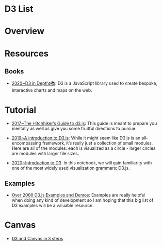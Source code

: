 # D3 List

# Overview

# Resources

## Books

- [2020~D3 in Depth》📚](https://www.d3indepth.com/introduction/): D3 is a JavaScript library used to create bespoke, interactive charts and maps on the web.

# Tutorial

- [2017~The Hitchhiker’s Guide to d3.js](https://medium.com/@enjalot/the-hitchhikers-guide-to-d3-js-a8552174733a): This guide is meant to prepare you mentally as well as give you some fruitful directions to pursue.

- [2019~A Introduction to D3.js](https://wattenberger.com/blog/d3): While it might seem like D3.js is an all-encompassing framework, it’s really just a collection of small modules. Here are all of the modules: each is visualized as a circle - larger circles are modules with larger file sizes.

- [2020~Introduction to D3](https://observablehq.com/@mitvis/introduction-to-d3): In this notebook, we will gain familiarity with one of the most widely used visualization grammars: D3.js.

## Examples

- [Over 2000 D3.js Examples and Demos](http://techslides.com/over-2000-d3-js-examples-and-demos): Examples are really helpful when doing any kind of development so I am hoping that this big list of D3 examples will be a valuable resource.

# Canvas

- [D3 and Canvas in 3 steps](https://medium.freecodecamp.com/d3-and-canvas-in-3-steps-8505c8b27444#.c34qehc0y)
